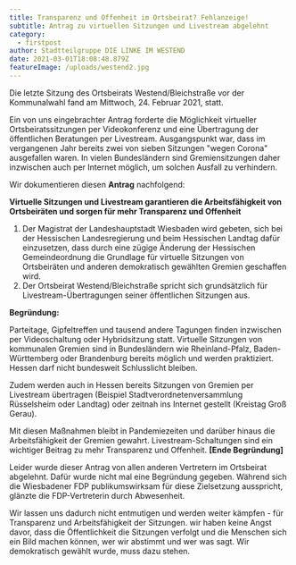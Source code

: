 ```yaml
---
title: Transparenz und Offenheit im Ortsbeirat? Fehlanzeige!
subtitle: Antrag zu virtuellen Sitzungen und Livestream abgelehnt
category:
  - firstpost
author: Stadtteilgruppe DIE LINKE IM WESTEND
date: 2021-03-01T18:08:48.879Z
featureImage: /uploads/westend2.jpg
---
```

Die letzte Sitzung des Ortsbeirats Westend/Bleichstraße vor der Kommunalwahl fand am Mittwoch, 24. Februar 2021, statt. 

Ein von uns eingebrachter Antrag forderte die Möglichkeit virtueller Ortsbeiratssitzungen per Videokonferenz und eine Übertragung der öffentlichen Beratungen per Livestream. Ausgangspunkt war, dass im vergangenen Jahr bereits zwei von sieben Sitzungen "wegen Corona" ausgefallen waren. In vielen Bundesländern sind Gremiensitzungen daher inzwischen auch per Internet möglich, um solchen Ausfall zu verhindern. 

Wir dokumentieren diesen **Antrag** nachfolgend:

**Virtuelle Sitzungen und Livestream garantieren die Arbeitsfähigkeit von Ortsbeiräten und sorgen für mehr Transparenz und Offenheit**

1. Der Magistrat der Landeshauptstadt Wiesbaden wird gebeten, sich bei der Hessischen Landesregierung und beim Hessischen Landtag dafür einzusetzen, dass durch eine zügige Änderung der Hessischen Gemeindeordnung die Grundlage für virtuelle Sitzungen von Ortsbeiräten und anderen demokratisch gewählten Gremien geschaffen wird.
2. Der Ortsbeirat Westend/Bleichstraße spricht sich grundsätzlich für Livestream-Übertragungen seiner öffentlichen Sitzungen aus.

**Begründung:**

Parteitage, Gipfeltreffen und tausend andere Tagungen finden inzwischen per Videoschaltung oder Hybridsitzung statt. Virtuelle Sitzungen von kommunalen Gremien sind in Bundesländern wie Rheinland-Pfalz, Baden-Württemberg oder Brandenburg bereits möglich und werden praktiziert. Hessen darf nicht bundesweit Schlusslicht bleiben.

Zudem werden auch in Hessen bereits Sitzungen von Gremien per Livestream übertragen (Beispiel Stadtverordnetenversammlung Rüsselsheim oder Landtag) oder zeitnah ins Internet gestellt (Kreistag Groß Gerau).

Mit diesen Maßnahmen bleibt in Pandemiezeiten und darüber hinaus die Arbeitsfähigkeit der Gremien gewahrt. Livestream-Schaltungen sind ein wichtiger Beitrag zu mehr Transparenz und Offenheit. **\[Ende Begründung]**

Leider wurde dieser Antrag von allen anderen Vertretern im Ortsbeirat abgelehnt. Dafür wurde nicht mal eine Begründung gegeben. Während sich die Wiesbadener FDP publikumswirksam für diese Zielsetzung ausspricht, glänzte die FDP-Vertreterin durch Abwesenheit.

Wir lassen uns dadurch nicht entmutigen und werden weiter kämpfen - für Transparenz und Arbeitsfähigkeit der Sitzungen. wir haben keine Angst davor, dass die Öffentlichkeit die Sitzungen verfolgt und die Menschen sich ein Bild machen können, wer wir abstimmt und wer was sagt. Wir demokratisch gewählt wurde, muss dazu stehen.